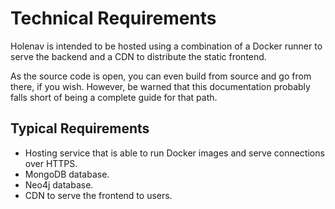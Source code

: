 # Technical Requirements

Holenav is intended to be hosted using a combination of a Docker runner to serve the backend and a CDN to distribute the static frontend.

As the source code is open, you can even build from source and go from there, if you wish. However, be warned that this documentation probably falls short of being a complete guide for that path.

## Typical Requirements

- Hosting service that is able to run Docker images and serve connections over HTTPS.
- MongoDB database.
- Neo4j database.
- CDN to serve the frontend to users.
